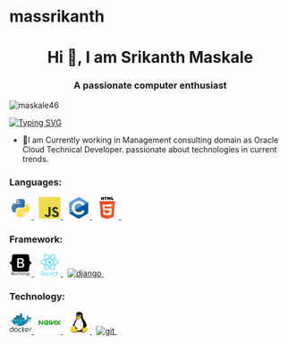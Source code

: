 # massrikanth
<h1 align="center">Hi 👋, I am Srikanth Maskale</h1>
<h3 align="center">A passionate computer enthusiast</h3>

<!--<img align="right" alt="coding gif" width="350" src="https://media.tenor.com/NOYF3f82b_gAAAAC/programmer.gif">-->

<p align="left"> <img src="https://komarev.com/ghpvc/?username=maskale46&label=Profile%20views&color=0e75b6&style=flat" alt="maskale46" /> </p>

<a href="https://git.io/typing-svg"><img src="https://readme-typing-svg.demolab.com?font=Mooli&weight=100&size=50&pause=1000&height=180&lines=Hello+World...;EAT+SLEEP+CODE;Repeat" alt="Typing SVG" /></a>

- 🤝I am Currently working in Management consulting domain as Oracle Cloud Technical Developer. passionate about technologies in current trends.

<h3 align="left">Languages:</h3>
 <a href="https://www.python.org" target="_blank" rel="noreferrer">
     <img src="https://raw.githubusercontent.com/devicons/devicon/master/icons/python/python-original.svg" alt="python" width="40" height="40"/>
 </a> &nbsp;
  <a href="https://developer.mozilla.org/en-US/docs/Web/JavaScript" target="_blank" rel="noreferrer">
     <img src="https://raw.githubusercontent.com/devicons/devicon/master/icons/javascript/javascript-original.svg" alt="javascript" width="40" height="40"/>
 </a> &nbsp;
 <a href="https://www.cprogramming.com/" target="_blank" rel="noreferrer">
     <img src="https://raw.githubusercontent.com/devicons/devicon/master/icons/c/c-original.svg" alt="c" width="40" height="40"/>
 </a> &nbsp;
  <a href="https://www.w3.org/html/" target="_blank" rel="noreferrer">
     <img src="https://raw.githubusercontent.com/devicons/devicon/master/icons/html5/html5-original-wordmark.svg" alt="html5" width="40" height="40"/>
 </a> &nbsp;
 
 <h3 align="left">Framework:</h3>
<a href="https://getbootstrap.com" target="_blank" rel="noreferrer">
     <img src="https://raw.githubusercontent.com/devicons/devicon/master/icons/bootstrap/bootstrap-plain-wordmark.svg" alt="bootstrap" width="40" height="40"/>
 </a>&nbsp;
  <a href="https://reactjs.org/" target="_blank" rel="noreferrer">
     <img src="https://raw.githubusercontent.com/devicons/devicon/master/icons/react/react-original-wordmark.svg" alt="react" width="40" height="40"/>
 </a>&nbsp;
 <a href="https://www.djangoproject.com/" target="_blank" rel="noreferrer">
     <img src="https://cdn.worldvectorlogo.com/logos/django.svg" alt="django" width="40" height="40"/>
 </a>&nbsp;
 
  <h3 align="left">Technology:</h3>
  <a href="https://www.docker.com/" target="_blank" rel="noreferrer">
     <img src="https://raw.githubusercontent.com/devicons/devicon/master/icons/docker/docker-original-wordmark.svg" alt="docker" width="40" height="40"/>
 </a>&nbsp;
 <a href="https://www.nginx.com" target="_blank" rel="noreferrer">
     <img src="https://raw.githubusercontent.com/devicons/devicon/master/icons/nginx/nginx-original.svg" alt="nginx" width="40" height="40"/>
 </a>&nbsp;
  <a href="https://www.linux.org/" target="_blank" rel="noreferrer">
     <img src="https://raw.githubusercontent.com/devicons/devicon/master/icons/linux/linux-original.svg" alt="linux" width="40" height="40"/>
 </a>&nbsp;
 <a href="https://git-scm.com/" target="_blank" rel="noreferrer">
     <img src="https://www.vectorlogo.zone/logos/git-scm/git-scm-icon.svg" alt="git" width="40" height="40"/>
 </a>&nbsp;


 
 

